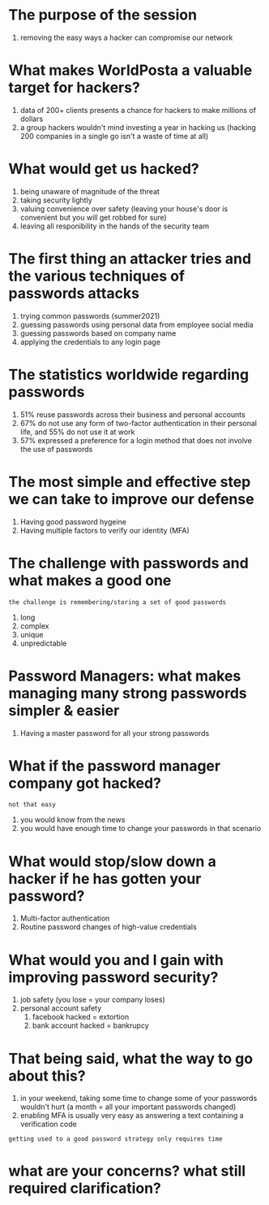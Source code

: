 # The purpose of the session
1. removing the easy ways a hacker can compromise our network

# What makes WorldPosta a valuable target for hackers?
1. data of 200+ clients presents a chance for hackers to make millions of dollars
2. a group hackers wouldn't mind investing a year in hacking us (hacking 200 companies in a single go isn't a waste of time at all)

# What would get us hacked?
1. being unaware of magnitude of the threat
2. taking security lightly
3. valuing convenience over safety (leaving your house's door is convenient but you will get robbed for sure)
4. leaving all responibility in the hands of the security team

# The first thing an attacker tries and the various techniques of passwords attacks
1. trying common passwords (summer2021)
2. guessing passwords using personal data from employee social media
3. guessing passwords based on company name
4. applying the credentials to any login page

# The statistics worldwide regarding passwords
1. 51% reuse passwords across their business and personal accounts
2. 67% do not use any form of two-factor authentication in their personal life, and 55% do not use it at work
3. 57% expressed a preference for a login method that does not involve the use of passwords

# The most simple and effective step we can take to improve our defense
1. Having good password hygeine
2. Having multiple factors to verify our identity (MFA)

# The challenge with passwords and what makes a good one
`the challenge is remembering/storing a set of good passwords`
1. long
2. complex
3. unique
4. unpredictable

# Password Managers: what makes managing many strong passwords simpler & easier
1. Having a master password for all your strong passwords

# What if the password manager company got hacked?
`not that easy`
1. you would know from the news
2. you would have enough time to change your passwords in that scenario

# What would stop/slow down a hacker if he has gotten your password?
1. Multi-factor authentication
2. Routine password changes of high-value credentials

# What would you and I gain with improving password security?
1. job safety (you lose = your company loses)
2. personal account safety
	1. facebook hacked = extortion
	2. bank account hacked = bankrupcy

# That being said, what the way to go about this?
1. in your weekend, taking some time to change some of your passwords wouldn't hurt (a month = all your important passwords changed)
2. enabling MFA is usually very easy as answering a text containing a verification code

`getting used to a good password strategy only requires time`

# what are your concerns? what still required clarification?